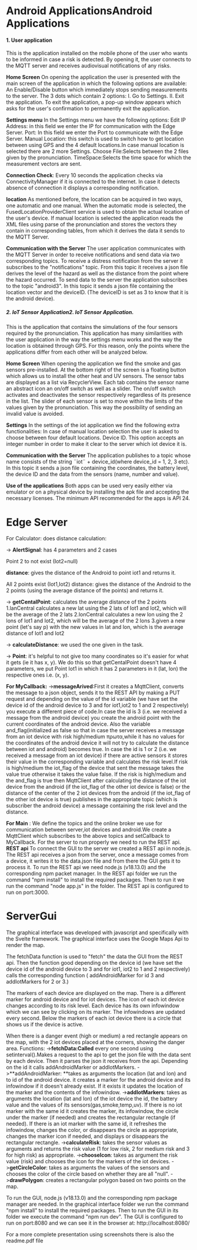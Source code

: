 # Android ApplicationsAndroid Applications
#### 1. User application

This is the application installed on the mobile phone of the user who wants to be informed in case a risk is detected. By opening it, the user connects to the MQTT server and receives audiovisual notifications of any risks.

**Home Screen**
On opening the application the user is presented with the main screen of the application in which the following options are available:
An Enable/Disable button which immediately stops sending measurements to the server.
The 3 dots which contain 2 options:
I. Go to Settings.
II. Exit the application. To exit the application, a pop-up window appears which asks for the user's confirmation to permanently exit the application.

**Settings menu**
In the Settings menu we have the following options:
Edit IP Address: in this field we enter the IP for communication with the Edge Server.
Port: In this field we enter the Port to communicate with the Edge Server.
Manual Location: this switch is used to switch how to get location between using GPS and the 4 default locations.In case manual location is selected there are 2 more Settings.
Choose File:Selects between the 2 files given by the pronunciation.
TimeSpace:Selects the time space for which the measurement vectors are sent.

**Connection Check**:
Every 10 seconds the application checks via ConnectivityManager if it is connected to the internet. In case it detects absence of connection it displays a corresponding notification.

 **location**
As mentioned before, the location can be acquired in two ways, one automatic and one manual.
When the automatic mode is selected, the FusedLocationProviderClient service is used to obtain the actual location of the user's device.
If manual location is selected the application reads the XML files using parse of the pronunciation and stores the vectors they contain in corresponding tables, from which it derives the data it sends to the MQTT Server.

**Communication with the Server**
The user application communicates with the MQTT Server in order to receive notifications and send data via two corresponding topics.
To receive a distress notification from the server it subscribes to the "notifications" topic.  From this topic it receives a json file derives the level of the hazard as well as the distance from the point where the hazard occurred.
To send data to the server the application subscribes to the topic "android3". In this topic it sends a json file containing the location vector and the deviceID. (The deviceID is set as 3 to know that it is the android device).
#####  2. IoT Sensor Application2. IoT Sensor Application.
This is the application that contains the simulations of the four sensors required by the pronunciation. This application has many similarities with the user application in the way the settings menu works and the way the location is obtained through GPS. For this reason, only the points where the applications differ from each other will be analyzed below.

**Home Screen**
When opening the application we find the smoke and gas sensors pre-installed. At the bottom right of the screen is a floating button which allows us to install the other heat and UV sensors.
The sensor tabs are displayed as a list via RecyclerView. Each tab contains the sensor name an abstract icon an on/off switch as well as a slider.
The on/off switch activates and deactivates the sensor respectively regardless of its presence in the list.
The slider of each sensor is set to move within the limits of the values given by the pronunciation. This way the possibility of sending an invalid value is avoided.

**Settings**
In the settings of the iot application we find the following extra functionalities:
In case of manual location selection the user is asked to choose between four default locations.
Device ID. This option accepts an integer number in order to make it clear to the server which iot device it is.

**Communication with the Server**
The application publishes to a topic whose name consists of the string ¨iot¨ + device_id(where device_id = 1, 2, 3 etc). In this topic it sends a json file containing the coordinates, the battery level, the device ID and the data from the sensors (name, number and value).

**Use of the applications**
Both apps can be used very easily either via emulator or on a physical device by installing the apk file and accepting the necessary licenses. The minimum API recommended for the apps is API 24.

# Edge Server

For Calculator: 
does distance calculation:

-> **AlertSignal**: has 4 parameters and 2 cases

Point 2 to not exist (Iot2=null) 

**distance**: gives the distance of the Android to point iot1 and returns it.

All 2 points exist (Iot1,Iot2) distance: gives the distance of the Android to the 2 points (using the average distance of the points) and returns it.

-> **getCentalPoint**: calculates the average distance of the 2 points 1.lanCentral calculates a new lat using the 2 lats of Iot1 and Iot2, which will be the average of the 2 lats 2.lonCentral calculates a new lon using the 2 lons of Iot1 and Iot2, which will be the average of the 2 lons 3.given a new point (let's say p) with the new values in lat and lon, which is the average distance of Iot1 and Iot2

-> **calculateDistance**: we used the one given in the task.

-> **Point**: it's helpful to not give too many coordinates so it's easier for what it gets (ie it has x, y). We do this so that getCentalPoint doesn't have 4 parameters, we put Point Iot1 in which it has 2 parameters in it (lat, lon) the respective ones i.e. (x, y).

**For MyCallback:**
->**messageArived**:First it creates a MqttClient, converts the message to a json object, sends it to the REST API by making a PUT request and depending on the value of the id variable (we have set the device id of the android device to 3 and for iot1,iot2 to 1 and 2 respectively) you execute a different piece of code.In case the id is 3 (i.e. we received a message from the android device) you create the android point with the current coordinates of the android device. Also the variable and_flag(initialized as false so that in case the server receives a message from an iot device with risk high/medium πρωτα,while it has no values for the coordinates of the android device it will not try to calculate the distance between iot and android) becomes true.
In case the id is 1 or 2 (i.e. we received a message from an iot device) if there are active sensors it stores their value in the corresponding variable and calculates the risk level.If risk is high/medium the iot_flag of the device that sent the message
takes the value true otherwise it takes the value false. If the risk is high/medium and the and_flag is true then MqttClient after calculating the distance of the iot device from the android (if the iot_flag of the other iot device is false) or the distance of the center of the 2 iot devices from the android (if the iot_flag of the other iot device is true) publishes in the appropriate topic (which is subscriber the android device) a message containing the risk level and the distance.

**For Main** :
We define the topics and the online broker we use for communication between server,iot devices and android.We create a MqttClient which subscribes to the above topics and setCallback to MyCallback.
For the server to run properly we need to run the REST api.
**REST api**
To connect the GUI to the server we created a REST api in node.js. The REST api receives a json from the server, once a message comes from a device, it writes it to the data.json file and from there the GUI gets it to process it.
To run the REST api we need node.js (v18.13.0) and the corresponding npm packet manager. In the REST api folder we run the command "npm install" to install the required packages. Then to run it we run the command "node app.js" in the folder. The REST api is configured to run on port:3000.

# ServerGui

The graphical interface was developed with javascript and specifically with the Svelte framework. The graphical interface uses the Google Maps Api to render the map.

The fetchData function is used to "fetch" the data the GUI from the REST api. Then the function good depending on the device id (we have set the device id of the android device to 3 and for iot1, iot2 to 1 and 2 respectively) calls the corresponding function ( addAndroidMarker for id 3 and addIotMarkers for 2 or 3.)

The markers of each device are displayed on the map. There is a different marker for android device and for iot devices. The icon of each iot device changes according to its risk level. Each device has its own infowindow which we can see by clicking on its marker. The infowindows are updated every second. Below the markers of each iot device there is a circle that shows us if the device is active.

When there is a danger event (high or medium) a red rectangle appears on the map, with the 2 iot devices placed at the corners, showing the danger area.
Functions:
->**fetchData:Called** every one second using setinterval().Makes a request to the api to get the json file with the data sent by each device. Then it parses the json it receives from the api. Depending on the id it calls addAndroidMarker or addIotMarkers.
->**addAndroidMarker: **takes as arguments the location (lat and lon) and to id of the android device. it creates a marker for the android device and its infowindow if it doesn't already exist. If it exists it updates the location of the marker and the contents of the infowindow.
->**addIotMarkers**: takes as arguments the location (lat and lon) of the iot device the id, the battery value and the values of its sensors(gas,smoke,temp,uv). If there is no iot marker with the same id it creates the marker, its infowindow, the circle under the marker (if needed) and creates the rectangular rectangle (if needed). If there is an iot marker with the same id, it refreshes the infowindow, changes the color, or disappears the circle as appropriate, changes the marker icon if needed, and displays or disappears the rectangular rectangle.
->**calculateRisk**: takes the sensor values as arguments and returns the risk value (1 for low risk, 2 for medium risk and 3 for high risk) as appropriate.
->**chooseIcon**: takes as argument the risk value (risk) and chooses the icon for the markers of the iot devices.
->**getCircleColor**: takes as arguments the values of the sensors and chooses the color of the circle based on whether they are all "null".
->**drawPolygon**: creates a rectangular polygon based on two points on the map.

To run the GUI, node.js (v18.13.0) and the corresponding npm package manager are needed. In the graphical interface folder we run the command "npm install" to install the required packages. Then to run the GUI in its folder we execute the command "npm run dev". The GUI is configured to run on port:8080 and we can see it in the browser at:
http://localhost:8080/


For a more complete presentation using screenshots there is also the readme.pdf file


